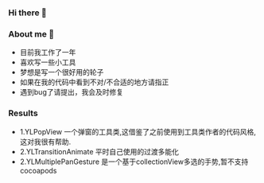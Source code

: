 ### Hi there 👋

<!--
**StudentLinn/StudentLinn** is a ✨ _special_ ✨ repository because its `README.md` (this file) appears on your GitHub profile.
-->
### About me 🌛
- 目前我工作了一年
- 喜欢写一些小工具
- 梦想是写一个很好用的轮子
- 如果在我的代码中看到不对/不合适的地方请指正
- 遇到bug了请提出，我会及时修复

### Results
- 1.YLPopView 一个弹窗的工具类,这借鉴了之前使用到工具类作者的代码风格,这对我很有帮助.
- 2.YLTransitionAnimate 平时自己使用的过渡多能化
- 2.YLMultiplePanGesture 是一个基于collectionView多选的手势,暂不支持cocoapods
